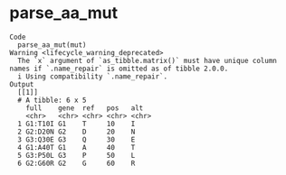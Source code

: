 # parse_aa_mut

    Code
      parse_aa_mut(mut)
    Warning <lifecycle_warning_deprecated>
      The `x` argument of `as_tibble.matrix()` must have unique column names if `.name_repair` is omitted as of tibble 2.0.0.
      i Using compatibility `.name_repair`.
    Output
      [[1]]
      # A tibble: 6 x 5
        full    gene  ref   pos   alt  
        <chr>   <chr> <chr> <chr> <chr>
      1 G1:T10I G1    T     10    I    
      2 G2:D20N G2    D     20    N    
      3 G3:Q30E G3    Q     30    E    
      4 G1:A40T G1    A     40    T    
      5 G3:P50L G3    P     50    L    
      6 G2:G60R G2    G     60    R    
      

